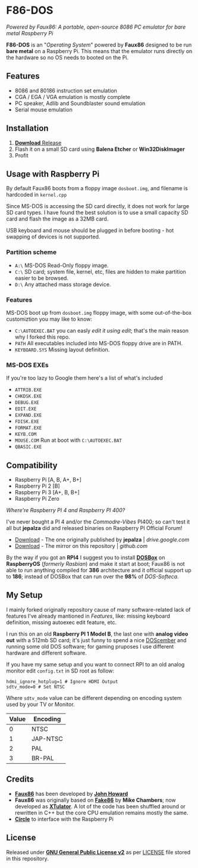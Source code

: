 # F86-DOS
_Powered by Faux86: A portable, open-source 8086 PC emulator for bare metal Raspberry Pi_

**F86-DOS** is an "_Operating System_" powered by **Faux86** designed to be run **bare metal** on a Raspberry Pi. This means that the emulator runs directly on the hardware so no OS needs to booted on the Pi. 

## Features
* 8086 and 80186 instruction set emulation
* CGA / EGA / VGA emulation is mostly complete
* PC speaker, Adlib and Soundblaster sound emulation
* Serial mouse emulation

## Installation
1. [**Download** Release](https://github.com/cttynul/f86-dos/releases)
2. Flash it on a small SD card using **Balena Etcher** or **Win32DiskImager**
4. Profit

## Usage with Raspberry Pi
By default Faux86 boots from a floppy image `dosboot.img`, and filename is hardcoded in `kernel.cpp`

Since MS-DOS is accessing the SD card directly, it does not work for large SD card types. I have found the best solution is to use a small capacity SD card and flash the image as a 32MB card.

USB keyboard and mouse should be plugged in before booting - hot swapping of devices is not supported.

### Partition scheme
* `A:\` MS-DOS Read-Only floppy image.
* `C:\` SD card; system file, kernel, etc, files are hidden to make partition easier to be browsed.
* `D:\` Any attached mass storage device.

### Features
MS-DOS boot up from `dosboot.img` floppy image, with some out-of-the-box customiztion you may like to know:
* `C:\AUTOEXEC.BAT` you can easly _edit it using edit_; that's the main reason why I forked this repo.
* `PATH` All executables included into MS-DOS floppy drive are in PATH.
* `KEYBOARD.SYS` Missing layout definition.

### MS-DOS EXEs
If you're too lazy to Google them here's a list of what's included
* `ATTRIB.EXE`
* `CHKDSK.EXE`
* `DEBUG.EXE`
* `EDIT.EXE`
* `EXPAND.EXE`
* `FDISK.EXE`
* `FORMAT.EXE`
* `KEYB.COM`
* `MOUSE.COM` Run at boot with `C:\AUTOEXEC.BAT`
* `QBASIC.EXE`

## Compatibility
* Raspberry Pi [A, B, A+, B+]
* Raspberry Pi 2 [B]
* Raspberry Pi 3 [A+, B, B+]
* Raspberry Pi Zero

_Where're Raspberry PI 4 and Raspberry PI 400?_

I've never bought a PI 4 and/or the _Commodre-Vibes_ PI400; so can't test it all but **jepalza** did and released binaries on Raspberry PI Official Forum! 
* [Download](https://drive.google.com/file/d/1WlZcO4mXQQpHD_EJ4URIEJmqHPTugFCk/view) - The one originally published by **jepalza** | *drive.google.com*
* [Download](https://github.com/cttynul/f86-dos/tree/master/build/pi4) - The mirror on this repository | *github.com*

By the way if you got an **RPI4** I suggest you to install [**DOSBox**](https://www.dosbox.com/) on **RaspberryOS** (*formerly Rasbian*) and make it start at boot; Faux86 is not able to run anything compiled for **386** architecture and it official support up to **186**; instead of DOSBox that can run over the **98%** of *DOS-Softeca*.

## My Setup
I mainly forked originally repository cause of many software-related lack of features I've already mantioned in *Features*, like: missing keyboard definition, missing autoexec edit feature, etc. 

I run this on an old **Raspberry PI 1 Model B**, the last one with **analog video out** with a 512mb SD card; it's just funny to spend a nice [DOScember](https://www.urbandictionary.com/define.php?term=DOScember) and running some old DOS software; for gaming pruposes I use different hardware and different software.

If you have my same setup and you want to connect RPI to an old analog monitor edit `config.txt` in SD root as follow:
```
hdmi_ignore_hotplug=1 # Ignore HDMI Output
sdtv_mode=0 # Set NTSC
```

Where `sdtv_mode` value can be different depending on encoding system used by your TV or Monitor.

| Value | Encoding | 
|-------|----------|
| 0 | NTSC |
| 1 | JAP-NTSC |
| 2 | PAL |
| 3 | BR-PAL |

## Credits
* [**Faux86**](https://github.com/jhhoward/Faux86) has been developed by [**John Howard**](https://github.com/jhhoward/)
* **Faux86** was originally based on [**Fake86**](https://web.archive.org/web/20180817070452/http://fake86.rubbermallet.org/) by **Mike Chambers**; now developed as [**XTulator**](https://github.com/mikechambers84/XTulator). A lot of the code has been shuffled around or rewritten in C++ but the core CPU emulation remains mostly the same.
* [**Circle**](https://github.com/rsta2/circle) to interface with the Raspberry Pi

## License
Released under [**GNU General Public License v2**](https://www.gnu.org/licenses/old-licenses/lgpl-2.0.html) as per [LICENSE](https://github.com/cttynul/f86-dos/blob/master/LICENSE) file stored in this repository.

